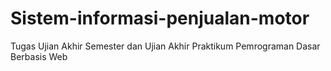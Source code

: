 # Sistem-informasi-penjualan-motor
Tugas Ujian Akhir Semester dan Ujian Akhir Praktikum Pemrograman Dasar Berbasis Web
